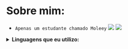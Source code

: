 #  Sobre mim:
- `Apenas um estudante chamado Moleey`
  <img src="https://github-readme-stats.vercel.app/api?username=Moleey&show_icons=true&theme=highcontrast&title_color=FF0000&text_color=fff&icon_color=FF0000">
 ![](https://komarev.com/ghpvc/?username=Moleey&color=FF0000&style=plastic&label=viewers)
<details>
  <summary><b>Linguagens que eu utilizo: </b></summary>
<p align="center">
</p>

![python](https://img.shields.io/badge/Python-000000?style=for-the-badge&logo=python&logoColor=FF0000)
![git](https://img.shields.io/badge/-git-000000?style=for-the-badge&logo=git&logoColor=FF0000)
<br>
![github](https://img.shields.io/badge/-github-black?style=for-the-badge&logo=github&logoColor=FF0000)
![MD](https://img.shields.io/badge/Markdown-000000?style=for-the-badge&logo=markdown&logoColor=FF0000)

![Repo 1](https://github-readme-stats.vercel.app/api/pin/?username=Moleey&repo=Arquivos-Mobile&show_icons=true&theme=highcontrast&title_color=FF0000&text_color=fff&icon_color=FF0000)
![Repo 2](https://github-readme-stats.vercel.app/api/pin/?username=Moleey&repo=DeviceId-Checker&show_icons=true&theme=highcontrast&title_color=FF0000&text_color=fff&icon_color=FF0000)
<img height="180em" src="https://github-readme-stats.vercel.app/api/top-langs/?username=Moleey&layout=compact&langs_count=7&theme=highcontrast&title_color=FF0000&text_color=fff&icon_color=FF0000"/>
<details>
  <summary><b>Passa Tempos: </b></summary>
<p align="center">
</p>

![Assistir Animes](https://img.shields.io/badge/-Assistir%20Animes-000000?style=for-the-badge&logo=Crunchyroll&logoColor=FF0000)
![Jogar](https://img.shields.io/badge/Jogar-000000?style=for-the-badge&logo=steam&logoColor=FF0000)
![Programar](https://img.shields.io/badge/Programar-000000?style=for-the-badge&logo=python&logoColor=FF0000)
![Assistir Videos](https://img.shields.io/badge/Assistir%20Videos-000000?style=for-the-badge&logo=youtube&logoColor=FF0000)
![Músicas](https://img.shields.io/badge/Ouvir%20Músicas-000000?&style=for-the-badge&logo=spotify&logoColor=FF0000)
